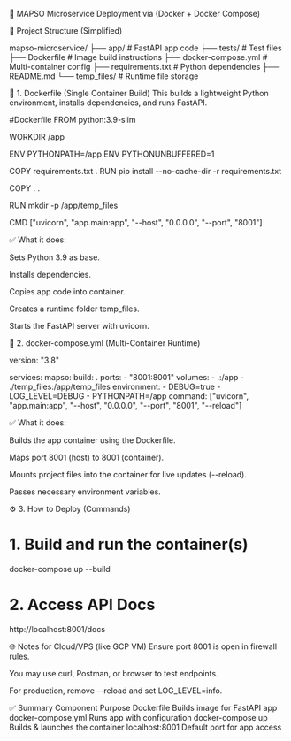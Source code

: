 🚀 MAPSO Microservice Deployment via (Docker + Docker Compose)

📁 Project Structure (Simplified)



mapso-microservice/
├── app/                    # FastAPI app code
├── tests/                 # Test files
├── Dockerfile             # Image build instructions
├── docker-compose.yml     # Multi-container config
├── requirements.txt       # Python dependencies
├── README.md
└── temp_files/            # Runtime file storage




🐳 1. Dockerfile (Single Container Build)
This builds a lightweight Python environment, installs dependencies, and runs FastAPI.

#Dockerfile
FROM python:3.9-slim

WORKDIR /app

ENV PYTHONPATH=/app
ENV PYTHONUNBUFFERED=1

COPY requirements.txt .
RUN pip install --no-cache-dir -r requirements.txt

COPY . .

RUN mkdir -p /app/temp_files

CMD ["uvicorn", "app.main:app", "--host", "0.0.0.0", "--port", "8001"]

✅ What it does:

Sets Python 3.9 as base.

Installs dependencies.

Copies app code into container.

Creates a runtime folder temp_files.

Starts the FastAPI server with uvicorn.


🧩 2. docker-compose.yml (Multi-Container Runtime)

version: "3.8"

services:
  mapso:
    build: .
    ports:
      - "8001:8001"
    volumes:
      - .:/app
      - ./temp_files:/app/temp_files
    environment:
      - DEBUG=true
      - LOG_LEVEL=DEBUG
      - PYTHONPATH=/app
    command: ["uvicorn", "app.main:app", "--host", "0.0.0.0", "--port", "8001", "--reload"]
    
✅ What it does:

Builds the app container using the Dockerfile.

Maps port 8001 (host) to 8001 (container).

Mounts project files into the container for live updates (--reload).

Passes necessary environment variables.


⚙️ 3. How to Deploy (Commands)

# 1. Build and run the container(s)
docker-compose up --build

# 2. Access API Docs
http://localhost:8001/docs


🌐 Notes for Cloud/VPS (like GCP VM)
Ensure port 8001 is open in firewall rules.

You may use curl, Postman, or browser to test endpoints.

For production, remove --reload and set LOG_LEVEL=info.

✅ Summary
Component	Purpose
Dockerfile	Builds image for FastAPI app
docker-compose.yml	Runs app with configuration
docker-compose up	Builds & launches the container
localhost:8001	Default port for app access
